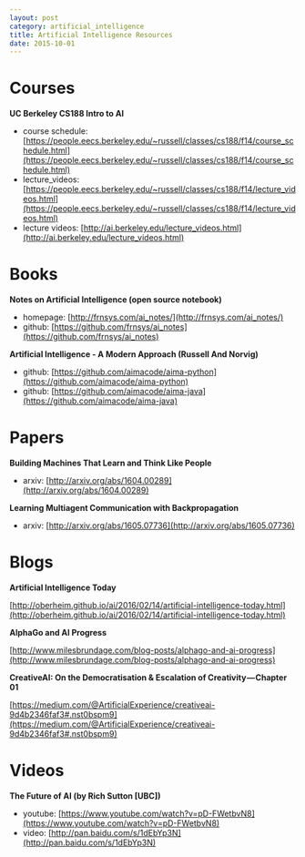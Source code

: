 ```yaml
---
layout: post
category: artificial_intelligence
title: Artificial Intelligence Resources
date: 2015-10-01
---
```


# Courses

**UC Berkeley CS188 Intro to AI**

- course schedule: [https://people.eecs.berkeley.edu/~russell/classes/cs188/f14/course_schedule.html](https://people.eecs.berkeley.edu/~russell/classes/cs188/f14/course_schedule.html)
- lecture_videos: [https://people.eecs.berkeley.edu/~russell/classes/cs188/f14/lecture_videos.html](https://people.eecs.berkeley.edu/~russell/classes/cs188/f14/lecture_videos.html)
- lecture videos: [http://ai.berkeley.edu/lecture_videos.html](http://ai.berkeley.edu/lecture_videos.html)

# Books

**Notes on Artificial Intelligence (open source notebook)**

- homepage: [http://frnsys.com/ai_notes/](http://frnsys.com/ai_notes/)
- github: [https://github.com/frnsys/ai_notes](https://github.com/frnsys/ai_notes)

**Artificial Intelligence - A Modern Approach (Russell And Norvig)**

- github: [https://github.com/aimacode/aima-python](https://github.com/aimacode/aima-python)
- github: [https://github.com/aimacode/aima-java](https://github.com/aimacode/aima-java)

# Papers

**Building Machines That Learn and Think Like People**

- arxiv: [http://arxiv.org/abs/1604.00289](http://arxiv.org/abs/1604.00289)

**Learning Multiagent Communication with Backpropagation**

- arxiv: [http://arxiv.org/abs/1605.07736](http://arxiv.org/abs/1605.07736)

# Blogs

**Artificial Intelligence Today**

[http://oberheim.github.io/ai/2016/02/14/artificial-intelligence-today.html](http://oberheim.github.io/ai/2016/02/14/artificial-intelligence-today.html)

**AlphaGo and AI Progress**

[http://www.milesbrundage.com/blog-posts/alphago-and-ai-progress](http://www.milesbrundage.com/blog-posts/alphago-and-ai-progress)

**CreativeAI: On the Democratisation & Escalation of Creativity — Chapter 01**

[https://medium.com/@ArtificialExperience/creativeai-9d4b2346faf3#.nst0bspm9](https://medium.com/@ArtificialExperience/creativeai-9d4b2346faf3#.nst0bspm9)

# Videos

**The Future of AI (by Rich Sutton [UBC])**

- youtube: [https://www.youtube.com/watch?v=pD-FWetbvN8](https://www.youtube.com/watch?v=pD-FWetbvN8)
- video: [http://pan.baidu.com/s/1dEbYp3N](http://pan.baidu.com/s/1dEbYp3N)